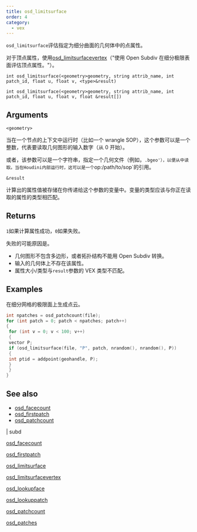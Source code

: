 ```yaml
---
title: osd_limitsurface
order: 4
category:
  - vex
---
```


`osd_limitsurface`评估指定为细分曲面的几何体中的点属性。

对于顶点属性，使用[osd_limitsurfacevertex](osd_limitsurfacevertex.html)（"使用 Open Subdiv 在细分极限表面评估顶点属性。"）。

`int osd_limitsurface(<geometry>geometry, string attrib_name, int patch_id, float u, float v, <type>&result)`

`int osd_limitsurface(<geometry>geometry, string attrib_name, int patch_id, float u, float v, float &result[])`

## Arguments

`<geometry>`

当在一个节点的上下文中运行时（比如一个 wrangle SOP），这个参数可以是一个整数，代表要读取几何图形的输入数字（从 0 开始）。

或者，该参数可以是一个字符串，指定一个几何文件（例如，`.bgeo'），以便从中读取。当在Houdini内部运行时，这可以是一个`op:/path/to/sop`的引用。

`&result`

计算出的属性值被存储在你传递给这个参数的变量中。变量的类型应该与你正在读取的属性的类型相匹配。

## Returns

`1`如果计算属性成功，`0`如果失败。

失败的可能原因是。

- 几何图形不包含多边形，或者拓扑结构不能用 Open Subdiv 转换。
- 输入的几何体上不存在该属性。
- 属性大小/类型与`result`参数的 VEX 类型不匹配。

## Examples



在细分网格的极限面上生成点云。

```c
int npatches = osd_patchcount(file);
for (int patch = 0; patch < npatches; patch++)
{
 for (int v = 0; v < 100; v++)
 {
 vector P;
 if (osd_limitsurface(file, "P", patch, nrandom(), nrandom(), P))
 {
 int ptid = addpoint(geohandle, P);
 }
 }
}

```

## See also

- [osd_facecount](osd_facecount.html)
- [osd_firstpatch](osd_firstpatch.html)
- [osd_patchcount](osd_patchcount.html)

|
subd

[osd_facecount](osd_facecount.html)

[osd_firstpatch](osd_firstpatch.html)

[osd_limitsurface](osd_limitsurface.html)

[osd_limitsurfacevertex](osd_limitsurfacevertex.html)

[osd_lookupface](osd_lookupface.html)

[osd_lookuppatch](osd_lookuppatch.html)

[osd_patchcount](osd_patchcount.html)

[osd_patches](osd_patches.html)
